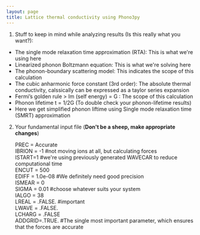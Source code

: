 ```yaml
---
layout: page
title: Lattice thermal conductivity using Phono3py
---
```


1. Stuff to keep in mind while analyzing results (Is this really what you want?):

- The single mode relaxation time approximation (RTA): This is what we're using here
- Linearized phonon Boltzmann equation: This is what we're solving here
- The phonon-boundary scattering model: This indicates the scope of this calculation
- The cubic anharmonic force constant (3rd order): The absolute thermal conductivity, calssically can be expressed as a taylor series expansion
- Fermi’s golden rule > Im (self energy) = G : The scope of this calculation
- Phonon lifetime t = 1/2G (To double check your phonon-lifetime results)
- Here we get simplified phonon liftime using Single mode relaxation time (SMRT) approximation

2. Your fundamental input file (<b>Don't be a sheep, make appropriate changes</b>) 

    PREC = Accurate <br>
    IBRION = -1  #not moving ions at all, but calculating forces  <br>
    ISTART=1 #we're using previously generated WAVECAR to reduce computational time  <br>
    ENCUT = 500   <br>
    EDIFF = 1.0e-08 #We definitely need good precision <br>
    ISMEAR = 0 <br>
    SIGMA = 0.01 #choose whatever suits your system <br>
    IALGO = 38 <br>
    LREAL = .FALSE. #important <br>
    LWAVE = .FALSE. <br>
    LCHARG = .FALSE <br>
    ADDGRID=.TRUE. #The single most important parameter, which ensures that the forces are accurate <br>
